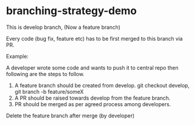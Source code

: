 # branching-strategy-demo


This is develop branch, (Now a feature branch)

Every code (bug fix, feature etc) has to be first merged to this branch via PR.


Example:

A developer wrote some code and wants to push it to central repo then following are the steps to follow.

1. A feature branch should be created from develop.  git checkout develop, git branch -b feature/someX
2. A PR should be raised towards develop from the feature branch.
3. PR should be merged as per agreed process among developers.



Delete the feature branch after merge (by developer)

